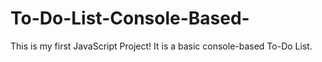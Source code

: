 # To-Do-List-Console-Based-
This is my first JavaScript Project! It is a basic console-based To-Do List.

